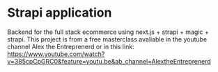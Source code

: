 # Strapi application

Backend for the full stack ecommerce using next.js + strapi + magic + strapi.
This project is from a free masterclass avaliable in the youtube channel Alex the Entreprenerd or in this link: https://www.youtube.com/watch?v=385cpCpGRC0&feature=youtu.be&ab_channel=AlextheEntreprenerd
